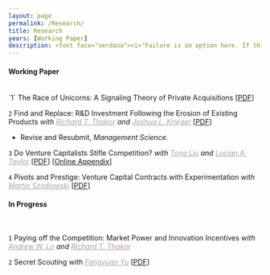```yaml
---
layout: page
permalink: /Research/
title: Research
years: [Working Paper]
description: <font face="verdana"><i>"Failure is an option here. If things are not failing, you are not innovating enough."</i></font><div align="right"><font face="verdana">- Elon Musk</font></div>
---
```


<h4 class="researchcat">Working Paper</h4>
<br/>
`1` The Race of Unicorns: A Signaling Theory of Private Acquisitions [<a href="https://www.dropbox.com/s/emq4kp5x5weohiv/JMP_Unicorns.pdf?dl=0" target="_blank">PDF</a>]

`2` Find and Replace: R&D Investment Following the Erosion of Existing Products <i>with <a href="https://carlsonschool.umn.edu/faculty/richard-thakor" target="_blank" style="color:#B39BAC">Richard T. Thakor</a> and <a href="https://www.hbs.edu/faculty/Pages/profile.aspx?facId=951435" target="_blank" style="color:#B39BAC">Joshua L. Krieger</a></i> [<a href="https://www.dropbox.com/s/qthk3a8ul87a887/WP_Find_Replace.pdf?dl=0" target="_blank">PDF</a>]
<ul>
<li>Revise and Resubmit, <i>Management Science.</i></li>
</ul>

`3` Do Venture Capitalists Stifle Competition? <i>with <a href="https://fnce.wharton.upenn.edu/profile/tongl/#awards" target="_blank" style="color:#B39BAC">Tong Liu</a> and <a href="http://finance-faculty.wharton.upenn.edu/luket/" target="_blank" style="color:#B39BAC">Lucian A. Taylor</a></i> [<a href="https://papers.ssrn.com/sol3/papers.cfm?abstract_id=3479439" target="_blank">PDF</a>]  [<a href="https://www.dropbox.com/s/jemf5sje5v8rn7v/OnlineAppendix_Li_Liu_Taylor.pdf?dl=0" target="_blank">Online Appendix</a>]

`4`  ​Pivots and Prestige: Venture Capital Contracts with Experimentation <i>with <a href="https://carlsonschool.umn.edu/faculty/martin-szydlowski" target="_blank" style="color:#B39BAC">Martin Szydlowski</a></i> [<a href="https://papers.ssrn.com/sol3/papers.cfm?abstract_id=3481301" target="_blank">PDF</a>]

<h4 class="researchcat">In Progress</h4>
<br/>

`1`  ​Paying off the Competition: Market Power and Innovation Incentives <i>with <a href="https://alo.mit.edu/" target="_blank" style="color:#B39BAC">Andrew W. Lo</a> and <a href="https://carlsonschool.umn.edu/faculty/richard-thakor" target="_blank" style="color:#B39BAC">Richard T. Thakor</a></i>

`2`  ​Secret Scouting <i>with <a href="https://carlsonschool.umn.edu/faculty/fangyuan-yu" target="_blank" style="color:#B39BAC">Fangyuan Yu</a></i> [<a href="https://papers.ssrn.com/sol3/papers.cfm?abstract_id=3449798" target="_blank">PDF</a>]


<!--<h4 class="year">Academic Memos</h4>
<br/>
`Literature` <a href="https://www.dropbox.com/s/610qun4lz8liytv/Notes_oldIPO.pdf?dl=0" target="_blank" style="color:#000000">IPO Underpricing</a>-->
 